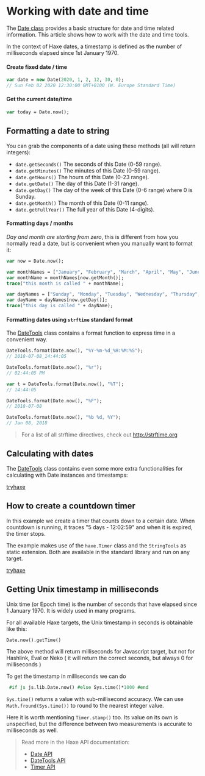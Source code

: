 [tags]: / "date,time"

# Working with date and time

The [Date class](http://api.haxe.org/Date.html) provides a basic structure for date and time related information. This article shows how to work with the date and time tools.

In the context of Haxe dates, a timestamp is defined as the number of milliseconds elapsed since 1st January 1970.

#### Create fixed date / time
```haxe
var date = new Date(2020, 1, 2, 12, 30, 0);
// Sun Feb 02 2020 12:30:00 GMT+0100 (W. Europe Standard Time)
```

#### Get the current date/time
```haxe
var today = Date.now();
```

## Formatting a date to string

You can grab the components of a date using these methods (all will return integers):

* `date.getSeconds()` The seconds of this Date (0-59 range).
* `date.getMinutes()` The minutes of this Date (0-59 range).
* `date.getHours()` The hours of this Date (0-23 range).
* `date.getDate()` The day of this Date (1-31 range).
* `date.getDay()` The day of the week of this Date (0-6 range) where 0 is Sunday.
* `date.getMonth()` The month of this Date (0-11 range).
* `date.getFullYear()` The full year of this Date (4-digits).

#### Formatting days / months

_Day and month are starting from zero_, this is different from how you normally read a date, but is convenient when you manually want to format it:

```haxe
var now = Date.now();

var monthNames = ["January", "February", "March", "April", "May", "June", "July", "August", "September", "October", "November", "December"];
var monthName = monthNames[now.getMonth()];
trace("this month is called " + monthName);

var dayNames = ["Sunday", "Monday", "Tuesday", "Wednesday", "Thursday", "Friday", "Saterday"];
var dayName = dayNames[now.getDay()];
trace("this day is called " + dayName);
```

#### Formatting dates using `strftime` standard format

The [DateTools](http://api.haxe.org/DateTools.html) class contains a format function to express time in a convenient way.

```haxe
DateTools.format(Date.now(), "%Y-%m-%d_%H:%M:%S");
// 2018-07-08_14:44:05

DateTools.format(Date.now(), "%r");
// 02:44:05 PM

var t = DateTools.format(Date.now(), "%T");
// 14:44:05

DateTools.format(Date.now(), "%F");
// 2018-07-08

DateTools.format(Date.now(), "%b %d, %Y");
// Jan 08, 2018
```

> For a list of all strftime directives, check out <http://strftime.org>

## Calculating with dates

The [DateTools](http://api.haxe.org/DateTools.html) class contains even some more extra functionalities for calculating with Date instances and timestamps:

[tryhaxe](https://try.haxe.org/embed/Da47E)

## How to create a countdown timer

In this example we create a timer that counts down to a certain date.
When countdown is running, it traces "5 days - 12:02:59" and when it is expired, the timer stops.

The example makes use of the `haxe.Timer` class and the `StringTools` as static extension. Both are available in the standard library and run on any target.

[tryhaxe](https://try.haxe.org/embed/D3512)

## Getting Unix timestamp in milliseconds

Unix time (or Epoch time) is the number of seconds that have elapsed since 1 January 1970. It is widely used in many programs. 

For all available Haxe targets, the Unix timestamp in seconds is obtainable like this:

 ```haxe 
 Date.now().getTime()
 ```

The above method will return milliseconds for Javascript target, but not for Hashlink, Eval or Neko ( it will return the correct seconds, but always 0 for milliseconds )

To get the timestamp in milliseconds we can do
```haxe
 #if js js.lib.Date.now() #else Sys.time()*1000 #end
```

`Sys.time()` returns a value with sub-millisecond accuracy. We can use `Math.fround(Sys.time())` to round to the nearest integer value.

Here it is worth mentioning `Timer.stamp()` too. Its value on its own is unspecified, but the difference between two measurements is accurate to milliseconds as well.

> Read more in the Haxe API documentation: 
> 
>  * [Date API](http://api.haxe.org/Date.html)
>  * [DateTools API](http://api.haxe.org/DateTools.html)
>  * [Timer API](https://api.haxe.org/haxe/Timer.html)
